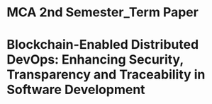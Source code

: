 # MCA 2nd Semester_Term Paper

# Blockchain-Enabled Distributed DevOps: Enhancing Security, Transparency and Traceability in Software Development
